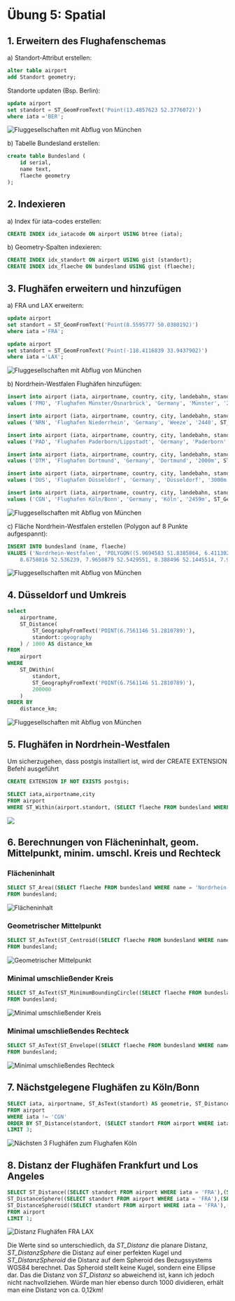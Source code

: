 # Übung 5: Spatial

## 1. Erweitern des Flughafenschemas
   
a) Standort-Attribut erstellen:
```SQL
alter table airport
add Standort geometry;
```

Standorte updaten (Bsp. Berlin):
```SQL
update airport
set standort = ST_GeomFromText('Point(13.4857623 52.3776072)')
where iata ='BER';
```

<img title="Fluggesellschaften mit Abflug von München" hight="500" src="https://github.com/s92854/Geodatenbanken/assets/142684377/b0e91ea6-937c-456d-ba9b-ff9332db44f8">

b) Tabelle Bundesland erstellen:
```SQL
create table Bundesland (
	id serial,
	name text, 
	flaeche geometry
);
```

## 2. Indexieren

a) Index für iata-codes erstellen: 
```SQL
CREATE INDEX idx_iatacode ON airport USING btree (iata);
```

b) Geometry-Spalten indexieren:
```SQL
CREATE INDEX idx_standort ON airport USING gist (standort);
CREATE INDEX idx_flaeche ON bundesland USING gist (flaeche);
````

## 3. Flughäfen erweitern und hinzufügen

a) FRA und LAX erweitern:
```SQL
update airport
set standort = ST_GeomFromText('Point(8.5595777 50.0380192)')
where iata ='FRA';

update airport
set standort = ST_GeomFromText('Point(-118.4116839 33.9437902)')
where iata ='LAX';
```

<img title="Fluggesellschaften mit Abflug von München" hight="500" src="https://github.com/s92854/Geodatenbanken/assets/142684377/b0e91ea6-937c-456d-ba9b-ff9332db44f8">

b) Nordrhein-Westfalen Flughäfen hinzufügen:
```SQL
insert into airport (iata, airportname, country, city, landebahn, standort) 
values ('FMO', 'Flughafen Münster/Osnarbrück', 'Germany', 'Münster', '2170m', ST_GeomFromText('Point(7.6838402 52.13297)'));

insert into airport (iata, airportname, country, city, landebahn, standort) 
values ('NRN', 'Flughafen Niederrhein', 'Germany', 'Weeze', '2440', ST_GeomFromText('Point(6.1390716 51.6027586)'));

insert into airport (iata, airportname, country, city, landebahn, standort) 
values ('PAD', 'Flughafen Paderborn/Lippstadt', 'Germany', 'Paderborn', '2180m', ST_GeomFromText('Point(8.6151872 51.6131764)'));

insert into airport (iata, airportname, country, city, landebahn, standort) 
values ('DTM', 'Flughafen Dortmund', 'Germany', 'Dortmund', '2000m', ST_GeomFromText('Point(7.6094325 51.5173204)'));

insert into airport (iata, airportname, country, city, landebahn, standort) 
values ('DUS', 'Flughafen Düsseldorf', 'Germany', 'Düsseldorf', '3000m', ST_GeomFromText('Point(6.7561146 51.2810789)'));

insert into airport (iata, airportname, country, city, landebahn, standort) 
values ('CGN', 'Flughafen Köln/Bonn', 'Germany', 'Köln', '2459m', ST_GeomFromText('Point(7.112011 50.87598)'));
```

<img title="Fluggesellschaften mit Abflug von München" hight="500" src="https://github.com/s92854/Geodatenbanken/assets/142684377/7d02c6e6-6a31-40a6-897a-de18ed2ed873">


c) Fläche Nordrhein-Westfalen erstellen (Polygon auf 8 Punkte aufgespannt):
```SQL
INSERT INTO bundesland (name, flaeche)
VALUES ('Nordrhein-Westfalen', 'POLYGON((5.9694583 51.8385864, 6.4113023 50.3185954, 9.4073073 51.6341921,
	8.6758016 52.536239, 7.9650879 52.5429551, 8.388496 52.1445514, 7.9261338 52.0761215, 7.6176956 52.4843394, 5.9694583 51.8385864))');
```
<img title="Fluggesellschaften mit Abflug von München" hight="500" src="https://github.com/s92854/Geodatenbanken/assets/142684377/bc7573c7-f5a7-4a06-8049-4af56c619fa8">

## 4. Düsseldorf und Umkreis
```SQL
select
    airportname,
    ST_Distance(
        ST_GeographyFromText('POINT(6.7561146 51.2810789)'),
        standort::geography
    ) / 1000 AS distance_km 
FROM
    airport
WHERE
    ST_DWithin(
        standort,
        ST_GeographyFromText('POINT(6.7561146 51.2810789)'), 
        200000 
    )
ORDER BY
    distance_km;
```

<img title="Fluggesellschaften mit Abflug von München" hight="500" src="https://github.com/s92854/Geodatenbanken/assets/142684377/333a196a-3bbb-493b-a6ce-b2e07de3f820">

## 5. Flughäfen in Nordrhein-Westfalen
Um sicherzugehen, dass postgis installiert ist, wird der CREATE EXTENSION Befehl ausgeführt
```SQL
CREATE EXTENSION IF NOT EXISTS postgis;
```

```SQL
SELECT iata,airportname,city
FROM airport
WHERE ST_Within(airport.standort, (SELECT flaeche FROM bundesland WHERE name = 'Nordrhein-Westfalen'));
```

<img src="https://github.com/s92854/Geodatenbanken/assets/134683810/e88615ca-52f8-4b7f-80e9-1fdb6ff39aa0">

## 6. Berechnungen von Flächeninhalt, geom. Mittelpunkt, minim. umschl. Kreis und Rechteck
### Flächeninhalt
```SQl
SELECT ST_Area((SELECT flaeche FROM bundesland WHERE name = 'Nordrhein-Westfalen')) AS Flächeninhalt
FROM bundesland;
```

<img title="Flächeninhalt" src="https://github.com/s92854/Geodatenbanken/assets/134683810/659d5eae-0415-48fa-b4c0-708abfefd639">

### Geometrischer Mittelpunkt
```SQL
SELECT ST_AsText(ST_Centroid((SELECT flaeche FROM bundesland WHERE name = 'Nordrhein-Westfalen'))) AS geometrischer_mittelpunkt
FROM bundesland;
```

<img title="Geometrischer Mittelpunkt" src="https://github.com/s92854/Geodatenbanken/assets/134683810/49bc9bc0-83b5-4b88-853f-872a397ade9c">

### Minimal umschließender Kreis
```SQL
SELECT ST_AsText(ST_MinimumBoundingCircle((SELECT flaeche FROM bundesland WHERE name = 'Nordrhein-Westfalen'))) AS minimal_umschließender_kreis
FROM bundesland;
```

<img title="Minimal umschließender Kreis" src="https://github.com/s92854/Geodatenbanken/assets/134683810/26b30bc7-fcd4-4013-bc44-07eb827f95a2">

### Minimal umschließendes Rechteck
```SQL
SELECT ST_AsText(ST_Envelope((SELECT flaeche FROM bundesland WHERE name = 'Nordrhein-Westfalen'))) AS minimales_umschließendes_rechteck
FROM bundesland;
```

<img title="Minimal umschließendes Rechteck" src="https://github.com/s92854/Geodatenbanken/assets/134683810/9d1a9371-365c-4f27-bbca-4eb495beb541">

## 7. Nächstgelegene Flughäfen zu Köln/Bonn
```SQL
SELECT iata, airportname, ST_AsText(standort) AS geometrie, ST_Distance(standort, (SELECT standort FROM airport WHERE iata = 'CGN')) AS distanz
FROM airport
WHERE iata != 'CGN'
ORDER BY ST_Distance(standort, (SELECT standort FROM airport WHERE iata = 'CGN')) ASC
LIMIT 3;
```

<img title="Nächsten 3 Flughäfen zum Flughafen Köln" src="https://github.com/s92854/Geodatenbanken/assets/134683810/64bf09fe-11f5-494f-9b9b-46ab22fc5072">

## 8. Distanz der Flughäfen Frankfurt und Los Angeles
```SQL
SELECT ST_Distance((SELECT standort FROM airport WHERE iata = 'FRA'),(SELECT standort FROM airport WHERE iata = 'LAX')) AS distanz,
ST_DistanceSphere((SELECT standort FROM airport WHERE iata = 'FRA'),(SELECT standort FROM airport WHERE iata = 'LAX'))/1000 AS distanz_sphere,
ST_DistanceSpheroid((SELECT standort FROM airport WHERE iata = 'FRA'),(SELECT standort FROM airport WHERE iata = 'LAX'),'SPHEROID["WGS 84",6378137,298.257223563]')/1000 AS distanz_spheroid
FROM airport
LIMIT 1;
```

<img title="Distanz Flughäfen FRA LAX" src="https://github.com/s92854/Geodatenbanken/assets/134683810/109f7452-d791-4dd2-a6df-e16841a5ccac">

Die Werte sind so unterschiedlich, da *ST_Distanz* die planare Distanz, *ST_DistanzSphere* die Distanz auf einer perfekten Kugel und *ST_DistanzSpheroid* die Distanz auf dem Spheroid des Bezugssystems WGS84 berechnet. Das Spheroid stellt keine Kugel, sondern eine Ellipse dar. Das die Distanz von *ST_Distanz* so abweichend ist, kann ich jedoch nicht nachvollziehen. Würde man hier ebenso durch 1000 dividieren, erhält man eine Distanz von ca. 0,12km! 
